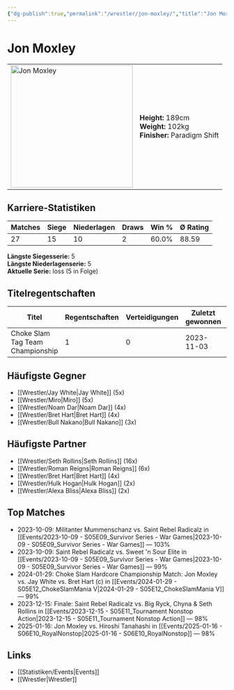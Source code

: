 ```yaml
---
{"dg-publish":true,"permalink":"/wrestler/jon-moxley/","title":"Jon Moxley","tags":["wrestler"],"noteIcon":""}
---
```



# Jon Moxley

<table>
        <tr>
        <td><img src="https://github.com/CptSpaulding1980/choke-slam-wrestling/releases/download/images/Jon_Moxley.png" width="280" alt="Jon Moxley"></td>
        <td>
        <b>Height:</b> 189cm<br>
        <b>Weight:</b> 102kg<br>
        <b>Finisher:</b> Paradigm Shift<br>
        </td>
        </tr>
        </table>
        
## Karriere-Statistiken

| Matches | Siege | Niederlagen | Draws | Win % | Ø Rating |
|---------|-------|-------------|-------|-------|-----------|
| 27 | 15 | 10 | 2 | 60.0% | 88.59 |

**Längste Siegesserie:** 5<br>**Längste Niederlagenserie:** 5<br>**Aktuelle Serie:** loss (5 in Folge)

## Titelregentschaften
| Titel | Regentschaften | Verteidigungen | Zuletzt gewonnen | Aktuell |
|-------|---------------|----------------|------------------|---------|
| Choke Slam Tag Team Championship | 1 | 0 | 2023-11-03 |  |


## Häufigste Gegner
- [[Wrestler/Jay White\|Jay White]] (5x)
- [[Wrestler/Miro\|Miro]] (5x)
- [[Wrestler/Noam Dar\|Noam Dar]] (4x)
- [[Wrestler/Bret Hart\|Bret Hart]] (4x)
- [[Wrestler/Bull Nakano\|Bull Nakano]] (3x)

## Häufigste Partner
- [[Wrestler/Seth Rollins\|Seth Rollins]] (16x)
- [[Wrestler/Roman Reigns\|Roman Reigns]] (6x)
- [[Wrestler/Bret Hart\|Bret Hart]] (4x)
- [[Wrestler/Hulk Hogan\|Hulk Hogan]] (2x)
- [[Wrestler/Alexa Bliss\|Alexa Bliss]] (2x)

## Top Matches
- 2023-10-09: Militanter Mummenschanz vs. Saint Rebel Radicalz in [[Events/2023-10-09 - S05E09_Survivor Series - War Games\|2023-10-09 - S05E09_Survivor Series - War Games]] — 103%
- 2023-10-09: Saint Rebel Radicalz vs. Sweet 'n Sour Elite in [[Events/2023-10-09 - S05E09_Survivor Series - War Games\|2023-10-09 - S05E09_Survivor Series - War Games]] — 99%
- 2024-01-29: Choke Slam Hardcore Championship Match: Jon Moxley vs. Jay White vs. Bret Hart (c) in [[Events/2024-01-29 - S05E12_ChokeSlamMania V\|2024-01-29 - S05E12_ChokeSlamMania V]] — 99%
- 2023-12-15: Finale: Saint Rebel Radicalz vs. Big Ryck, Chyna & Seth Rollins in [[Events/2023-12-15 - S05E11_Tournament Nonstop Action\|2023-12-15 - S05E11_Tournament Nonstop Action]] — 98%
- 2025-01-16: Jon Moxley vs. Hiroshi Tanahashi in [[Events/2025-01-16 - S06E10_RoyalNonstop\|2025-01-16 - S06E10_RoyalNonstop]] — 98%

## Links
- [[Statistiken/Events\|Events]]
- [[Wrestler\|Wrestler]]
